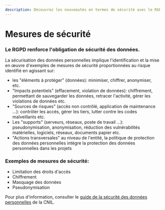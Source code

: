 ```yaml
---
description: Découvrez les nouveautés en termes de sécurité avec le RGPD.
---
```


# Mesures de sécurité

### Le RGPD renforce l'obligation de sécurité des données. 

La sécurisation des données personnelles implique l'identification et la mise en œuvre d'exemples de mesures de sécurité proportionnées au risque identifié en agissant sur: 

* les "éléments à protéger" \(données\): minimiser, chiffrer, anonymiser, etc. 
* "Impacts potentiels" \(effacement, violation de données\): chiffrement, permettant de sauvegarder les données, retracer l'activité, gérer les violations de données etc. 
* "Sources de risques" \(accès non contrôlé, application de maintenance ...\): contrôler les accès, gérer les tiers, lutter contre les codes malveillants etc. 
* Les "supports" \(serveurs, réseaux, poste de travail ...\): pseudonymisation, anonymisation, réduction des vulnérabilités matérielles, logiciels, réseaux, documents papier etc. 
* "Actions transversales" au niveau de l'entité, la politique de protection des données personnelles intègre la protection des données personnelles dans les projets

### Exemples de mesures de sécurité: 

* Limitation des droits d'accès
* Chiffrement 
* Masquage des données 
* Pseudonymisation

Pour plus d'information, consulter le [guide de la sécurité des données personnelles](https://www.cnil.fr/fr/principes-cles/guide-de-la-securite-des-donnees-personnelles) de la CNIL.



